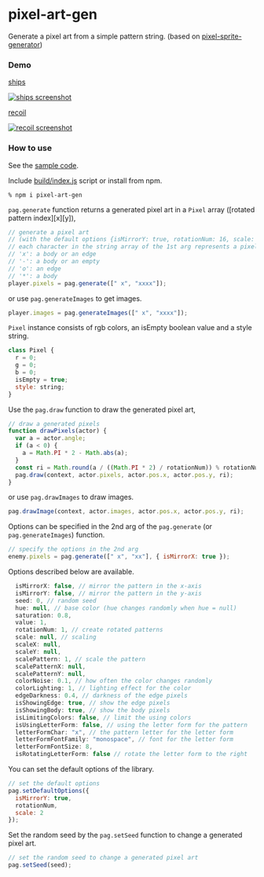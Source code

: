 # pixel-art-gen

Generate a pixel art from a simple pattern string.
(based on [pixel-sprite-generator](https://github.com/zfedoran/pixel-sprite-generator))

### Demo

[ships](https://abagames.github.io/pixel-art-gen/index.html?ships)

[![ships screenshot](https://abagames.github.io/pixel-art-gen/ships.gif)](https://abagames.github.io/pixel-art-gen/index.html?ships)

[recoil](https://abagames.github.io/pixel-art-gen/index.html?recoil)

[![recoil screenshot](https://abagames.github.io/pixel-art-gen/recoil.gif)](https://abagames.github.io/pixel-art-gen/index.html?recoil)

### How to use

See the [sample code](https://github.com/abagames/pixel-art-gen/blob/master/src/samples/recoil.ts).

Include [build/index.js](https://github.com/abagames/pixel-art-gen/blob/master/build/index.js) script or install from npm.

```
% npm i pixel-art-gen
```

`pag.generate` function returns a generated pixel art in a `Pixel` array ([rotated pattern index][x][y]),

```js
// generate a pixel art
// (with the default options {isMirrorY: true, rotationNum: 16, scale: 2})
// each character in the string array of the 1st arg represents a pixel type
// 'x': a body or an edge
// '-': a body or an empty
// 'o': an edge
// '*': a body
player.pixels = pag.generate([" x", "xxxx"]);
```

or use `pag.generateImages` to get images.

```js
player.images = pag.generateImages([" x", "xxxx"]);
```

`Pixel` instance consists of rgb colors, an isEmpty boolean value and a style string.

```js
class Pixel {
  r = 0;
  g = 0;
  b = 0;
  isEmpty = true;
  style: string;
}
```

Use the `pag.draw` function to draw the generated pixel art,

```js
// draw a generated pixels
function drawPixels(actor) {
  var a = actor.angle;
  if (a < 0) {
    a = Math.PI * 2 - Math.abs(a);
  }
  const ri = Math.round(a / ((Math.PI * 2) / rotationNum)) % rotationNum;
  pag.draw(context, actor.pixels, actor.pos.x, actor.pos.y, ri);
}
```

or use `pag.drawImages` to draw images.

```js
pag.drawImage(context, actor.images, actor.pos.x, actor.pos.y, ri);
```

Options can be specified in the 2nd arg of the `pag.generate` (or `pag.generateImages`) function.

```js
// specify the options in the 2nd arg
enemy.pixels = pag.generate([" x", "xx"], { isMirrorX: true });
```

Options described below are available.

```js
  isMirrorX: false, // mirror the pattern in the x-axis
  isMirrorY: false, // mirror the pattern in the y-axis
  seed: 0, // random seed
  hue: null, // base color (hue changes randomly when hue = null)
  saturation: 0.8,
  value: 1,
  rotationNum: 1, // create rotated patterns
  scale: null, // scaling
  scaleX: null,
  scaleY: null,
  scalePattern: 1, // scale the pattern
  scalePatternX: null,
  scalePatternY: null,
  colorNoise: 0.1, // how often the color changes randomly
  colorLighting: 1, // lighting effect for the color
  edgeDarkness: 0.4, // darkness of the edge pixels
  isShowingEdge: true, // show the edge pixels
  isShowingBody: true, // show the body pixels
  isLimitingColors: false, // limit the using colors
  isUsingLetterForm: false, // using the letter form for the pattern
  letterFormChar: "x", // the pattern letter for the letter form
  letterFormFontFamily: "monospace", // font for the letter form
  letterFormFontSize: 8,
  isRotatingLetterForm: false // rotate the letter form to the right
```

You can set the default options of the library.

```js
// set the default options
pag.setDefaultOptions({
  isMirrorY: true,
  rotationNum,
  scale: 2
});
```

Set the random seed by the `pag.setSeed` function to change a generated pixel art.

```js
// set the random seed to change a generated pixel art
pag.setSeed(seed);
```
